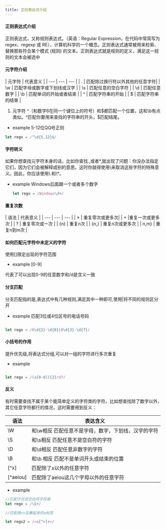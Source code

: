 ```yaml
---
title: 正则表达式介绍
---
```

#### 正则表达式介绍
  
  正则表达式，又称规则表达式。（英语：Regular Expression，在代码中常简写为 regex、regexp 或 RE），计算机科学的一个概念。正则表达式通常被用来检索、替换那些符合某个模式 (规则) 的文本。正则表达式就是规则的定义，满足这一规则的文本会被选中

#### 元字符介绍

| 元字符 | 代表意义 |
| --- | --- | --- |
| .  | 匹配除过换行符以外其他的任意字符|
| \w | 匹配字母或数字或下划线或汉字    |
| \s | 匹配任意的空白字符 |
| \d | 匹配任意数字    |
| \b | 匹配单词的开始或者结束 |
| ^  | 匹配字符串的开始 |
| $  | 匹配字符串的结束 |

1. 元字符 \^（和数字6在同一个键位上的符号）和\$都匹配一个位置，这和\b有点类似。^匹配你要用来查找的字符串的开头，$匹配结尾。

* example 5-12位QQ号正则

```javascript
let regx = /^\d{5,12}$/
```

#### 字符转义

如果你想查找元字符本身的话，比如你查找.,或者*,就出现了问题：你没办法指定它们，因为它们会被解释成别的意思。这时你就得使用\来取消这些字符的特殊意义。因此，你应该使用\\.和\\*。

* example Windows后面跟一个或者多个数字
  
  ```javascript
  let regx = /Windows\d+/
  ```

#### 重复次数

| 语法 | 代表意义 |
| --- | --- | --- |
| *  | 重复零次或更多次|
| + |重复一次或更多次   |
| ? | 重复零次或一次 |
| {n} | 重复n次    |
| {n,} | 重复n次或更多次 |
| n,m} | 重复n到m次 |

#### 如何匹配元字符中未定义的字符

  使用[]限定出现的字符范围
  
* example [0-9]

代表了可以出现0-9的任意数字和/d是含义一致

#### 分支匹配

分支匹配指的是,表达式中有几种规则,满足其中一种即可,使用|将不同的规则区分开

* example 匹配3位或4位区号的电话号码

```javascript

let regx = /0\d{2}-\d{8}|0\d{3}-\d{7}/
```

#### 小括号的作用

提升优先级,将表达式分组,可以对一组的字符进行多次重复

* example

```javascript

let regx = /(a[0-9]){2}/d?/
```

#### 反义

有时需要查找不属于某个能简单定义的字符类的字符。比如想查找除了数字以外，其它任意字符都行的情况，这时需要用到反义：

|  语法| 表达含义  |
|------|----------|
|\W    | 和\w相反 匹配任意不是字母，数字，下划线，汉字的字符|
| \S   | 和\s相反 匹配任意不是空白符的字符 |
| \D   | 和\d相反  匹配任意非数字的字符|
| \B| 和\b 相反 匹配不是单词开头或结束的位置|
| [^x] | 匹配除了x以外的任意字符 |
| [^aeiou]    |  匹配除了aeiou这几个字母以外的任意字符   |

* example

```javascript
//匹配不包含空白符字符串
let regx = /\S+/

//匹配用<>包裹起来的a标签

let regx2 = /<a[^>]+>/
```
